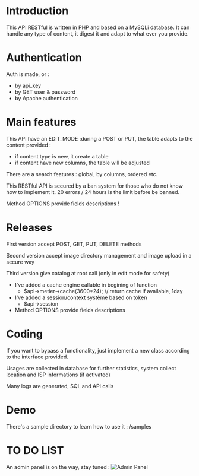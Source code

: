 # Introduction
This API RESTful is written in PHP and based on a MySQLi database. It can handle any type of content, it digest it and adapt to what ever you provide.

# Authentication 
Auth is made, or : 
- by api_key
- by GET user & password
- by Apache authentication

# Main features
This API have an EDIT_MODE :during a POST or PUT, the table adapts to the content provided :
- if content type is new, it create a table
- if content have new columns, the table will be adjusted

There are a search features : global, by columns, ordered etc.

This RESTful API is secured by a ban system for those who do not know how to implement it. 20 errors / 24 hours is the limit before be banned.

Method OPTIONS provide fields descriptions !

# Releases
First version accept POST, GET, PUT, DELETE methods

Second version accept image directory management and image upload in a secure way

Third version give catalog at root call (only in edit mode for safety)
- I've added a cache engine callable in begining of function
  -  $api->metier->cache(3600*24); // return cache if available, 1day
- I've added a session/context système based on token
  - $api->session
- Method OPTIONS provide fields descriptions 

# Coding
If you want to bypass a functionality, just implement a new class according to the interface provided.

Usages are collected in database for further statistics, system collect location and ISP informations (if activated)

Many logs are generated, SQL and API calls

# Demo
There's a sample directory to learn how to use it : /samples

# TO DO LIST
An admin panel is on the way, stay tuned :
![Admin Panel](https://img4.hostingpics.net/pics/540494Pressepapier10.jpg)

